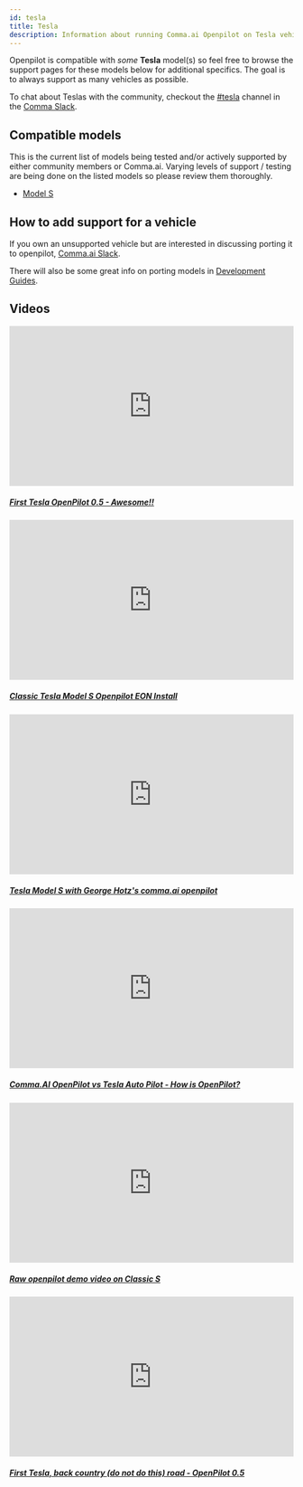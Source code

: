 ```yaml
---
id: tesla
title: Tesla
description: Information about running Comma.ai Openpilot on Tesla vehicles including the  and  others.
---
```

<!-- 
***************************************
DO NOT MODIFY!!!
THIS IS AN AUTOMATICALLY GENERATED FILE
PLEASE USE AIRTABLE.COM DATABASE TO UPDATE
***************************************
-->

Openpilot is compatible with *some* **Tesla** model(s) so feel free to browse the support pages for these models below for additional specifics.
The goal is to always support as many vehicles as possible.



To chat about Teslas with the community, checkout the [#tesla](slack://channel?id=tesla&team=comma) channel in the [Comma Slack](https://slack.comma.ai).
      
## Compatible models

This is the current list of models being tested and/or actively supported by either community members or Comma.ai.  Varying levels of support / testing are being done on the listed models so please review them thoroughly.

* [Model S](/vehicles/tesla/model-s/)

## How to add support for a vehicle

If you own an unsupported vehicle but are interested in discussing porting it to openpilot, [Comma.ai Slack](https://slack.comma.ai/).

There will also be some great info on porting models in [Development Guides](../../development/guides/).



## Videos

<div class="card-deck">
<div class="card">
<div class="card-image">
<div class="embed-responsive embed-responsive-16by9">
<div style="left: 0; width: 100%; height: 0; position: relative; padding-bottom: 56.2493%;"><iframe src="https://www.youtube.com/embed/-sErJrZZrUo?rel=0&amp;showinfo=0" style="border: 0; top: 0; left: 0; width: 100%; height: 100%; position: absolute;" allowfullscreen scrolling="no"></iframe></div>
</div>
</div>
<div class="card-body">
<h5 class="card-title"><a href="https://youtu.be/-sErJrZZrUo" target="_blank">First Tesla OpenPilot 0.5 - Awesome!!</a></h5>

</div>
</div>
<div class="card">
<div class="card-image">
<div class="embed-responsive embed-responsive-16by9">
<div style="left: 0; width: 100%; height: 0; position: relative; padding-bottom: 56.2493%;"><iframe src="https://www.youtube.com/embed/v3jjzRYBsJI?rel=0&amp;showinfo=0" style="border: 0; top: 0; left: 0; width: 100%; height: 100%; position: absolute;" allowfullscreen scrolling="no"></iframe></div>
</div>
</div>
<div class="card-body">
<h5 class="card-title"><a href="https://www.youtube.com/watch?v&#x3D;v3jjzRYBsJI" target="_blank">Classic Tesla Model S Openpilot EON Install</a></h5>

</div>
</div>
<div class="card">
<div class="card-image">
<div class="embed-responsive embed-responsive-16by9">
<div style="left: 0; width: 100%; height: 0; position: relative; padding-bottom: 56.2493%;"><iframe src="https://www.youtube.com/embed/iRkz7FuJsA8?rel=0&amp;showinfo=0" style="border: 0; top: 0; left: 0; width: 100%; height: 100%; position: absolute;" allowfullscreen scrolling="no"></iframe></div>
</div>
</div>
<div class="card-body">
<h5 class="card-title"><a href="https://www.youtube.com/watch?v&#x3D;iRkz7FuJsA8" target="_blank">Tesla Model S with George Hotz&#x27;s comma.ai openpilot</a></h5>

</div>
</div>
<div class="card">
<div class="card-image">
<div class="embed-responsive embed-responsive-16by9">
<div style="left: 0; width: 100%; height: 0; position: relative; padding-bottom: 56.2493%;"><iframe src="https://www.youtube.com/embed/UkS-iJ5auD4?rel=0&amp;showinfo=0" style="border: 0; top: 0; left: 0; width: 100%; height: 100%; position: absolute;" allowfullscreen scrolling="no"></iframe></div>
</div>
</div>
<div class="card-body">
<h5 class="card-title"><a href="https://www.youtube.com/watch?v&#x3D;UkS-iJ5auD4" target="_blank">Comma.AI OpenPilot vs Tesla Auto Pilot - How is OpenPilot?</a></h5>

</div>
</div>
<div class="card">
<div class="card-image">
<div class="embed-responsive embed-responsive-16by9">
<div style="left: 0; width: 100%; height: 0; position: relative; padding-bottom: 56.2493%;"><iframe src="https://www.youtube.com/embed/F8OwdVbwps4?rel=0&amp;showinfo=0" style="border: 0; top: 0; left: 0; width: 100%; height: 100%; position: absolute;" allowfullscreen scrolling="no"></iframe></div>
</div>
</div>
<div class="card-body">
<h5 class="card-title"><a href="https://www.youtube.com/watch?v&#x3D;F8OwdVbwps4" target="_blank">Raw openpilot demo video on Classic S</a></h5>

</div>
</div>
<div class="card">
<div class="card-image">
<div class="embed-responsive embed-responsive-16by9">
<div style="left: 0; width: 100%; height: 0; position: relative; padding-bottom: 56.2493%;"><iframe src="https://www.youtube.com/embed/oI85EyIQ_xA?rel=0&amp;showinfo=0" style="border: 0; top: 0; left: 0; width: 100%; height: 100%; position: absolute;" allowfullscreen scrolling="no"></iframe></div>
</div>
</div>
<div class="card-body">
<h5 class="card-title"><a href="https://youtu.be/oI85EyIQ_xA" target="_blank">First Tesla, back country (do not do this) road - OpenPilot 0.5</a></h5>

</div>
</div>
</div>
      
